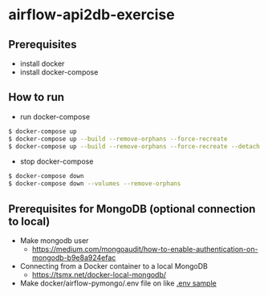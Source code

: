 # airflow-api2db-exercise

## Prerequisites
- install docker
- install docker-compose

## How to run
- run docker-compose
```bash
$ docker-compose up
$ docker-compose up --build --remove-orphans --force-recreate
$ docker-compose up --build --remove-orphans --force-recreate --detach
```

- stop docker-compose
```bash
$ docker-compose down
$ docker-compose down --volumes --remove-orphans
```

## Prerequisites for MongoDB (optional connection to local)
- Make mongodb user
    - https://medium.com/mongoaudit/how-to-enable-authentication-on-mongodb-b9e8a924efac
- Connecting from a Docker container to a local MongoDB
    - https://tsmx.net/docker-local-mongodb/
- Make docker/airflow-pymongo/.env file on like [.env sample](https://github.com/instork/airflow-api2db-exercise/blob/main/docker/airflow-pymongo/.env_example)